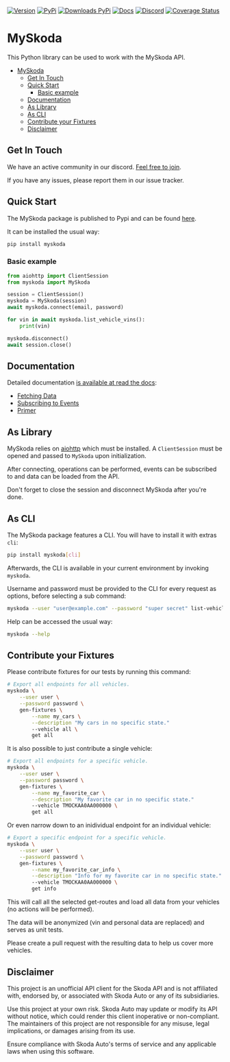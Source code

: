 [![Version](https://img.shields.io/github/v/release/skodaconnect/myskoda?include_prereleases)](https://github.com/skodaconnect/myskoda/releases)
[![PyPi](https://img.shields.io/pypi/v/myskoda?label=latest%20pypi)](https://pypi.org/project/myskoda/)
[![Downloads PyPi](https://img.shields.io/pypi/dm/myskoda)](https://pypi.org/project/myskoda/)
[![Docs](https://readthedocs.org/projects/myskoda/badge/?version=latest)](https://myskoda.readthedocs.io/en/latest/)
[![Discord](https://img.shields.io/discord/877164727636230184)](https://discord.gg/t7az2hSJXq)
[![Coverage Status](https://coveralls.io/repos/github/skodaconnect/myskoda/badge.svg)](https://coveralls.io/github/skodaconnect/myskoda)

# MySkoda

This Python library can be used to work with the MySkoda API.
<!-- TOC -->

- [MySkoda](#myskoda)
  - [Get In Touch](#get-in-touch)
  - [Quick Start](#quick-start)
    - [Basic example](#basic-example)
  - [Documentation](#documentation)
  - [As Library](#as-library)
  - [As CLI](#as-cli)
  - [Contribute your Fixtures](#contribute-your-fixtures)
  - [Disclaimer](#disclaimer)

<!-- /TOC -->

## Get In Touch

We have an active community in our discord. [Feel free to join](https://discord.gg/t7az2hSJXq).

If you have any issues, please report them in our issue tracker.

## Quick Start

The MySkoda package is published to Pypi and can be found [here](https://pypi.org/project/myskoda/).

It can be installed the usual way:

```sh
pip install myskoda
```

### Basic example

```python
from aiohttp import ClientSession
from myskoda import MySkoda

session = ClientSession()
myskoda = MySkoda(session)
await myskoda.connect(email, password)

for vin in await myskoda.list_vehicle_vins():
    print(vin)

myskoda.disconnect()
await session.close()
```

## Documentation

Detailed documentation [is available at read the docs](https://myskoda.readthedocs.io/en/latest/):
* [Fetching Data](https://myskoda.readthedocs.io/en/latest/fetching_data/)
* [Subscribing to Events](https://myskoda.readthedocs.io/en/latest/events/)
* [Primer](https://myskoda.readthedocs.io/en/latest/primer/)

## As Library

MySkoda relies on [aiohttp](https://pypi.org/project/aiohttp/) which must be installed.
A `ClientSession` must be opened and passed to `MySkoda` upon initialization.

After connecting, operations can be performed, events can be subscribed to and data can be loaded from the API.

Don't forget to close the session and disconnect MySkoda after you're done.

## As CLI

The MySkoda package features a CLI.
You will have to install it with extras `cli`:

```sh
pip install myskoda[cli]
```

Afterwards, the CLI is available in your current environment by invoking `myskoda`.

Username and password must be provided to the CLI for every request as options, before selecting a sub command:

```sh
myskoda --user "user@example.com" --password "super secret" list-vehicles
```

Help can be accessed the usual way:

```sh
myskoda --help
```

## Contribute your Fixtures

Please contribute fixtures for our tests by running this command:

```sh
# Export all endpoints for all vehicles.
myskoda \
    --user user \
    --password password \
    gen-fixtures \
        --name my_cars \
        --description "My cars in no specific state."
        --vehicle all \
        get all
```

It is also possible to just contribute a single vehicle:

```sh
# Export all endpoints for a specific vehicle.
myskoda \
    --user user \
    --password password \
    gen-fixtures \
        --name my_favorite_car \
        --description "My favorite car in no specific state."
        --vehicle TMOCKAA0AA000000 \
        get all
```

Or even narrow down to an inidividual endpoint for an individual vehicle:

```sh
# Export a specific endpoint for a specific vehicle.
myskoda \
    --user user \
    --password password \
    gen-fixtures \
        --name my_favorite_car_info \
        --description "Info for my favorite car in no specific state."
        --vehicle TMOCKAA0AA000000 \
        get info
```

This will call all the selected get-routes and load all data from your vehicles (no actions will be performed).

The data will be anonymized (vin and personal data are replaced) and serves as unit tests.

Please create a pull request with the resulting data to help us cover more vehicles.

## Disclaimer

This project is an unofficial API client for the Skoda API and is not affiliated with, endorsed by, or associated with Skoda Auto or any of its subsidiaries.

Use this project at your own risk. Skoda Auto may update or modify its API without notice, which could render this client inoperative or non-compliant. The maintainers of this project are not responsible for any misuse, legal implications, or damages arising from its use.

Ensure compliance with Skoda Auto's terms of service and any applicable laws when using this software.

